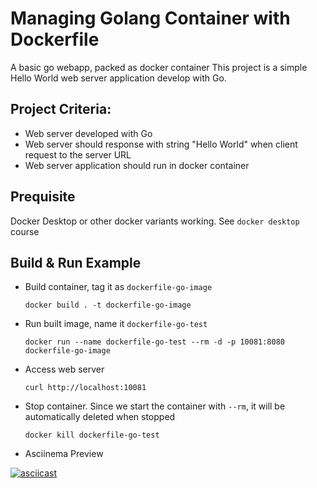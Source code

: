 # Managing Golang Container with Dockerfile

A basic go webapp, packed as docker container
This project is a simple Hello World web server application develop with Go.

## Project Criteria:

- Web server developed with Go
- Web server should response with string "Hello World" when client request to the server URL
- Web server application should run in docker container

## Prequisite

Docker Desktop or other docker variants working. See `docker desktop` course

## Build & Run Example

- Build container, tag it as `dockerfile-go-image`

      docker build . -t dockerfile-go-image
- Run built image, name it `dockerfile-go-test`

      docker run --name dockerfile-go-test --rm -d -p 10081:8080 dockerfile-go-image
- Access web server

      curl http://localhost:10081
- Stop container. Since we start the container with `--rm`, it will be automatically deleted when stopped

      docker kill dockerfile-go-test
- Asciinema Preview

[![asciicast](https://asciinema.org/a/567943.png)](https://asciinema.org/a/567943)
